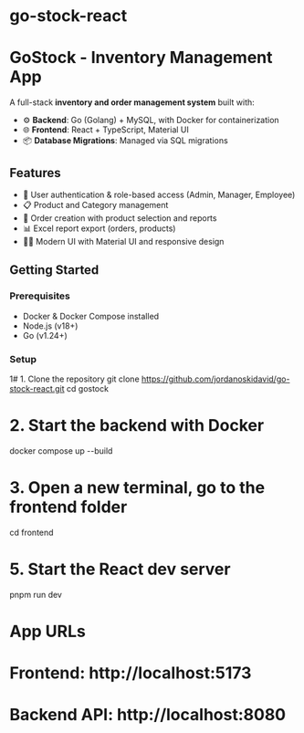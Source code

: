 # go-stock-react
# GoStock - Inventory Management App

A full-stack **inventory and order management system** built with:

- ⚙️ **Backend**: Go (Golang) + MySQL, with Docker for containerization  
- 🌐 **Frontend**: React + TypeScript, Material UI  
- 📦 **Database Migrations**: Managed via SQL migrations  

## Features

- 🔑 User authentication & role-based access (Admin, Manager, Employee)  
- 📋 Product and Category management  
- 🛒 Order creation with product selection and reports  
- 📊 Excel report export (orders, products)  
- 🧑‍💻 Modern UI with Material UI and responsive design  

## Getting Started

### Prerequisites
- Docker & Docker Compose installed  
- Node.js (v18+)  
- Go (v1.24+)  

### Setup
1# 1. Clone the repository
git clone https://github.com/jordanoskidavid/go-stock-react.git
cd gostock

# 2. Start the backend with Docker
docker compose up --build

# 3. Open a new terminal, go to the frontend folder
cd frontend

# 5. Start the React dev server
pnpm run dev

# App URLs
# Frontend: http://localhost:5173
# Backend API: http://localhost:8080


